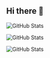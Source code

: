 ## Hi there 👋

![GitHub Stats](https://github-readme-stats.vercel.app/api?username=johnzhou1210&theme=default&show_icons=true&hide_border=true&count_private=true&theme=radical)

![GitHub Stats](https://github-readme-stats.vercel.app/api/top-langs/?username=johnzhou1210&theme=default&show_icons=true&hide_border=true&layout=compact)

![GitHub Stats](https://streak-stats.demolab.com?user=johnzhou1210&theme=default&hide_border=true)

<!--
**johnzhou1210/johnzhou1210** is a ✨ _special_ ✨ repository because its `README.md` (this file) appears on your GitHub profile.

Here are some ideas to get you started:

- 🔭 I’m currently working on ...
- 🌱 I’m currently learning ...
- 👯 I’m looking to collaborate on ...
- 🤔 I’m looking for help with ...
- 💬 Ask me about ...
- 📫 How to reach me: ...
- 😄 Pronouns: ...
- ⚡ Fun fact: ...
-->
